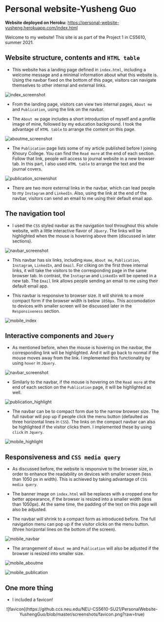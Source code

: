 # Personal website-Yusheng Guo

**Website deployed on Heroku:**
<https://personal-website-yusheng.herokuapp.com/index.html>

Welcome to my website! This site is as part of the Project 1 in CS5610, summer 2021.

## Website structure, contents and `HTML table`
* This website has a landing page defined in `index.html`, including a welcome message and a minimal information about what this website is. Using the navbar fixed on the bottom of this page, visitors can navigate themselves to other internal and external links.

![index_screenshot](https://github.ccs.neu.edu/NEU-CS5610-SU21/PersonalWebsite-YushengGuo/blob/master/screenshots/index.png?raw=true)

* From the landing page, visitors can view two internal pages, `About me` and `Publication`, using the link on the navbar.

* The `About me` page includes a short introduction of myself and a profile image of mine, followed by my education background. I took the advantage of `HTML table` to arrange the content on this page.

![aboutme_screenshot](https://github.ccs.neu.edu/NEU-CS5610-SU21/PersonalWebsite-YushengGuo/blob/master/screenshots/aboutme.png?raw=true)

* The `Publication` page lists some of my article published before I joining Khoury College. You can find the `Read more` at the end of each section. Follow that link, people will access to journal website in a new browser tab. In this part, I also used `HTML table` to arrange the text and the journal covers.

![publication_screenshot](https://github.ccs.neu.edu/NEU-CS5610-SU21/PersonalWebsite-YushengGuo/blob/master/screenshots/publication.png?raw=true)

* There are two more external links in the navbar, which can lead people to my `Instagram` and `LinkedIn`. Also, using the link at the end of the navbar, visitors can send an email to me using their default email app.

## The navigation tool

* I used the `CSS` styled navbar as the navigation tool throughout this whole website, with a little interactive flavor of `JQuery`. The links will be highlighted when the mouse is hovering above them (discussed in later sections).

![navbar_screenshot](https://github.ccs.neu.edu/NEU-CS5610-SU21/PersonalWebsite-YushengGuo/blob/master/screenshots/navbar_highlight.png?raw=true)

* This navbar has six links, including `Home`, `About me`, `Publication`, `Instagram`, `LinkedIn`, and `Email`. For cliking on the first three internal links, it will take the visitors to the corresponding page in the same browser tab. In contrast, the `Instagram` and `LinkedIn` will be opened in a new tab. The `Email` link allows people sending an email to me using their default email app.

* This navbar is responsive to browser size. It will shirink to a more compact form if the browser width is below `1050px`. This accomodation to devices with smaller screen will be discussed later in the `Responsiveness` section.

![mobile_index](https://github.ccs.neu.edu/NEU-CS5610-SU21/PersonalWebsite-YushengGuo/blob/master/screenshots/mobile_index.png?raw=true)

## Interactive components and `JQuery`

* As mentioned before, when the mouse is hovering on the navbar, the corresponding link will be highlighted. And it will go back to normal if the mouse moves away from the link. I implemented this functionality by using `hover` in `JQuery`.

![navbar_screenshot](https://github.ccs.neu.edu/NEU-CS5610-SU21/PersonalWebsite-YushengGuo/blob/master/screenshots/navbar_highlight.png?raw=true)

* Similarly to the navbar, if the mouse is hovering on the `Read more` at the end of each section on the `Publication` page, it will be highlighted as well.

![publication_highlight](https://github.ccs.neu.edu/NEU-CS5610-SU21/PersonalWebsite-YushengGuo/blob/master/screenshots/readmore_highlight.png?raw=true)

* The navbar can be to compact form due to the narrow browser size. The full navbar will pop up if people click the menu button (defaulted as three horizontal lines in `CSS`). The links on the compact navbar can also be highlighted if the visitor clicks them. I implemented these by using `click` in `Jquery`.

![mobile_highlight](https://github.ccs.neu.edu/NEU-CS5610-SU21/PersonalWebsite-YushengGuo/blob/master/screenshots/mobile_highlight.png?raw=true)

## Responsiveness and `CSS media query`

* As discussed before, the website is responsive to the browser size, in order to enhance the readability on devices with smaller screen (less than 1050 px in width). This is achieved by taking advantage of `CSS media query`.

* The banner image on `index.html` will be replaces with a cropped one for better appearance, if the browser is resized into a smaller width (less than 1050px). At the same time, the padding of the text on this page will also be adjusted.

* The navbar will shrink to a compact form as introduced before. The full navigation menu can pop up if the visitor clicks on the menu button. (three horizontal lines on the bottom of the screen).

![mobile_navbar](https://github.ccs.neu.edu/NEU-CS5610-SU21/PersonalWebsite-YushengGuo/blob/master/screenshots/mobile_navbar.png?raw=true)

* The arrangement of `About me` and `Publication` will also be adjusted if the browser is resized into smaller size.

![mobile_aboutme](https://github.ccs.neu.edu/NEU-CS5610-SU21/PersonalWebsite-YushengGuo/blob/master/screenshots/mobile_aboutme.png?raw=true)

![mobile_publication](https://github.ccs.neu.edu/NEU-CS5610-SU21/PersonalWebsite-YushengGuo/blob/master/screenshots/mobile_publication.png?raw=true)

## One more thing

* I included a favicon!

<center>
![favicon](https://github.ccs.neu.edu/NEU-CS5610-SU21/PersonalWebsite-YushengGuo/blob/master/screenshots/favicon.png?raw=true)
</center>
